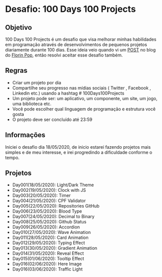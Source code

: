 # Desafio: 100 Days 100 Projects 

## Objetivo
100 Days 100 Projects é um desafio que visa melhorar minhas habilidades em programação através de desenvolvimentos de pequenos projetos diariamente durante 100 dias. Esse ideia veio quando vi um [POST](https://www.florin-pop.com/blog/2019/09/100-days-100-projects/) no blog do [Florin Pop](https://www.florin-pop.com/), então resolvi aceitar esse desafio também.

## Regras
- Criar um projeto por dia
- Compartilhe seu progresso nas mídias sociais ( Twitter , Facebook , Linkedin etc.) usando a hashtag # 100Days100Projects
- Um projeto pode ser: um aplicativo, um componente, um site, um jogo, uma biblioteca etc.
- Você pode escolher qual linguagem de programação e estrutura você gosta
- O projeto deve ser concluído até 23:59

## Informações
Iniciei o desafio dia 18/05/2020, de inicio estarei fazendo projetos mais simples e de meu interesse, e irei progredindo a dificuldade conforme o tempo.

## Projetos
- Day001(18/05/2020): Light/Dark Theme
- Day002(19/05/2020): Clock with JS
- Day003(20/05/2020): Timer
- Day004(21/05/2020): CPF Validator
- Day005(22/05/2020): Repositories GitHub
- Day006(23/05/2020): Blood Type
- Day007(24/05/2020): Decimal to Binary
- Day008(25/05/2020): Github Status
- Day009(26/05/2020): Accordion
- Day010(27/05/2020): Wave Animation
- Day011(28/05/2020): Card Animation
- Day012(29/05/2020): Typing Effect
- Day013(30/05/2020): Gradient Animation
- Day014(31/05/2020): Reveal Effect
- Day015(01/06/2020): Tooltip Effect
- Day016(02/06/2020): Here Image
- Day016(03/06/2020): Traffic Light